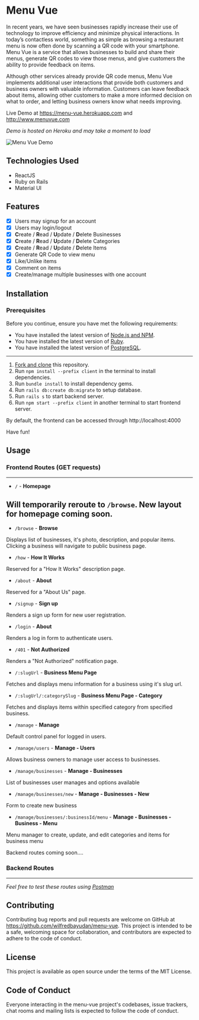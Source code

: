 # Menu Vue

In recent years, we have seen businesses rapidly increase their use of technology to improve efficiency and minimize physical interactions. In today’s contactless world, something as simple as browsing a restaurant menu is now often done by scanning a QR code with your smartphone. Menu Vue is a service that allows businesses to build and share their menus, generate QR codes to view those menus, and give customers the ability to provide feedback on items.

Although other services already provide QR code menus, Menu Vue implements additional user interactions that provide both customers and business owners with valuable information. Customers can leave feedback about items, allowing other customers to make a more informed decision on what to order, and letting business owners know what needs improving.

Live Demo at https://menu-vue.herokuapp.com and http://www.menuvue.com

*Demo is hosted on Heroku and may take a moment to load*

![Menu Vue Demo](preview.gif)

## Technologies Used
* ReactJS
* Ruby on Rails
* Material UI

## Features
- [x] Users may signup for an account
- [x] Users may login/logout
- [x] **C**reate / **R**ead / **U**pdate / **D**elete Businesses
- [x] **C**reate / **R**ead / **U**pdate / **D**elete Categories
- [x]  **C**reate / **R**ead / **U**pdate / **D**elete Items
- [x] Generate QR Code to view menu
- [x] Like/Unlike items
- [x] Comment on items
- [x] Create/manage multiple businesses with one account

## Installation
### Prerequisites
Before you continue, ensure you have met the following requirements:
* You have installed the latest version of [Node.js and NPM](https://docs.npmjs.com/downloading-and-installing-node-js-and-npm).
* You have installed the latest version of [Ruby](https://www.ruby-lang.org/en/documentation/installation/).
* You have installed the latest version of [PostgreSQL](https://www.postgresql.org).
---
1. [Fork and clone](https://github.com/wilfredbayudan/menu-vue/fork) this repository.
2. Run `npm install --prefix client` in the terminal to install dependencies.
3. Run `bundle install` to install dependency gems.
4. Run `rails db:create db:migrate` to setup database.
5. Run `rails s` to start backend server.
6. Run `npm start --prefix client` in another terminal to start frontend server.

By default, the frontend can be accessed through http://localhost:4000

Have fun!

## Usage

### Frontend Routes (GET requests)
---
* `/` - **Homepage**

Will temporarily reroute to `/browse`. New layout for homepage coming soon.
----

* `/browse` - **Browse**

Displays list of businesses, it's photo, description, and popular items. Clicking a business will navigate to public business page.

* `/how` - **How It Works**

Reserved for a "How It Works" description page.

* `/about` - **About**

Reserved for a "About Us" page.

* `/signup` - **Sign up**

Renders a sign up form for new user registration.

* `/login` - **About**

Renders a log in form to authenticate users.

* `/401` - **Not Authorized**

Renders a "Not Authorized" notification page.

* `/:slugUrl` - **Business Menu Page**

Fetches and displays menu information for a business using it's slug url.

* `/:slugUrl/:categorySlug` - **Business Menu Page - Category**

Fetches and displays items within specified category from specified business.

* `/manage` - **Manage**

Default control panel for logged in users.

* `/manage/users` - **Manage - Users**

Allows business owners to manage user access to businesses.

* `/manage/businesses` - **Manage - Businesses**

List of businesses user manages and options available

* `/manage/businesses/new` - **Manage - Businesses - New**

Form to create new business

* `/manage/businesses/:businessId/menu` - **Manage - Businesses - Business - Menu**

Menu manager to create, update, and edit categories and items for business menu

Backend routes coming soon....

### Backend Routes
---
*Feel free to test these routes using [Postman](https://www.postman.com/)*

## Contributing

Contributing bug reports and pull requests are welcome on GitHub at https://github.com/wilfredbayudan/menu-vue. This project is intended to be a safe, welcoming space for collaboration, and contributors are expected to adhere to the code of conduct.

## License

This project is available as open source under the terms of the MIT License.

## Code of Conduct

Everyone interacting in the menu-vue project's codebases, issue trackers, chat rooms and mailing lists is expected to follow the code of conduct.